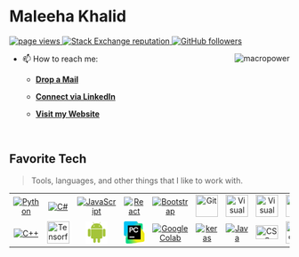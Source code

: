 <h1 align="left" id="macropower-title">Maleeha Khalid </h1>


<p align="left">
  <a href="https://github.com/MacroPower/MacroPower">
    <img src="https://komarev.com/ghpvc/?username=maleehak" alt="page views" />
  </a>
  <a href="https://stackoverflow.com/users/10846501/maleeha-khalid">
    <img alt="Stack Exchange reputation" src="https://img.shields.io/stackexchange/stackoverflow/r/10846501?color=orange&label=reputation&logo=stackoverflow">
  </a>
  <a href="https://img.shields.io/github/followers/maleehak?label=Follow&style=social">
    <img alt="GitHub followers" src="https://img.shields.io/github/followers/maleehak?color=green&logo=github">
  </a>
</p>
<a href="#maleehak-title">
  <img src="https://github-readme-stats.vercel.app/api?username=maleehak&show_icons=true&count_private=true&include_all_commits=true" alt="macropower" align="right" />
</a>

- 📫 How to reach me:

    * [**Drop a Mail**](mailto:maleehakhalid604@gmail.com)

    * [**Connect via LinkedIn**](https://www.linkedin.com/in/maleeha-khalid-097b9a175/)

    * [**Visit my Website**](https://maleehak.github.io/)
<br>

<h2 align="left" id="macropower-tech">Favorite Tech</h2>

> Tools, languages, and other things that I like to work with.

<table>
  <tr>
     <td align="center" width="96">
      <a href="#maleehak-tech">
        <img src="https://devicons.github.io/devicon/devicon.git/icons/python/python-original.svg" width="40" height="40" alt="Python" />
      </a>
    </td>
    <td align="center" width="96">
      <a href="#maleehak-tech">
        <img src="https://devicons.github.io/devicon/devicon.git/icons/csharp/csharp-original.svg" width="40" height="40" alt="C#" />
      </a>
    </td>
    <td align="center" width="96">
      <a href="#maleeha-tech">
        <img src="https://devicons.github.io/devicon/devicon.git/icons/javascript/javascript-original.svg" width="40" height="40" alt="JavaScript" />
      </a>
    </td>
    <td align="center" width="96">
      <a href="#maleehak-tech" >
        <img src="https://devicons.github.io/devicon/devicon.git/icons/react/react-original.svg"  width="40" height="40" alt="React" />
      </a>
    </td>
    <td align="center" width="96">
      <a href="#maleehak-tech">
        <img src="https://devicons.github.io/devicon/devicon.git/icons/bootstrap/bootstrap-plain.svg"  width="40" height="40" alt="Bootstrap" />
      </a>
    </td>
    <td align="center" width="96">
      <a href="#maleehak-tech">
         <img title="Git"   width="40" height="40" src="https://github.com/zumrudu-anka/zumrudu-anka/blob/master/images/git-original.svg">
      </a>
    </td>
    <td align="center" width="96">
      <a href="#maleehak-tech">
      <img title="Visual Studio Code"  width="40" height="40" src="https://github.com/zumrudu-anka/zumrudu-anka/blob/master/images/vscode.png">
      </a>
    </td>
       <td align="center" width="96">
      <a href="#maleehak-tech">
      <img title="Visual Studio Code"   width="40" height="40" src="https://github.com/zumrudu-anka/zumrudu-anka/blob/master/images/visualstudio.png">
      </a>
    </td>
      <td align="center" width="96">
      <a href="#maleehak-tech">
      <img title="C"  width="40" height="40" src="https://github.com/zumrudu-anka/zumrudu-anka/blob/master/images/c.svg">
      </a>
    </td>
  </tr>
  <tr>
    <td align="center" width="96"> 
      <a href="#maleehak-tech" >
        <img title="C++"  src="https://github.com/zumrudu-anka/zumrudu-anka/blob/master/images/cpp.svg" width="40" height="40" alt="C++" />
      </a>
    </td>
    <td align="center" width="96">
      <a href="#maleehak-tech" >
     <img title="Tensorflow"  src="https://github.com/valohai/ml-logos/blob/master/tensorflow-text.svg"  width="40" height="40">
      </a>
    </td>
    <td align="center"  width="96">
      <a href="#maleehak-tech">
        <img src="https://github.com/devicons/devicon/blob/master/icons/android/android-original.svg"  width="40" height="40" alt="android" />
      </a>
    </td>
    <td align="center"  width="96">
      <a href="#maleehak-tech">
        <img src="https://github.com/devicons/devicon/blob/master/icons/pycharm/pycharm-original.svg"  width="40" height="40" alt="Pycharm" />
      </a>
    </td>
    <td align="center" width="96">
      <a href="#maleehak-tech">
        <img src="https://github.com/googlecolab/open_in_colab/blob/main/images/icon32.png"  width="40" height="40" alt="Google Colab" />
      </a>
    </td>
    <td align="center"  width="96">
      <a href="#maleehak-tech">
        <img src="https://github.com/valohai/ml-logos/blob/master/keras.svg"  width="40" height="40" alt="keras" />
      </a>
    </td>
    <td align="center" width="96">
      <a href="#maleehak-tech" >
        <img src="https://github.com/zumrudu-anka/zumrudu-anka/blob/master/images/java-original.svg"  width="40" height="40" alt="Java" />
      </a>
    </td>
    <td align="center" width="96">
      <a href="#macropower-tech" >
        <img title="CSS" height="25" src="https://github.com/zumrudu-anka/zumrudu-anka/blob/master/images/css.svg"   width="40" height="40">
      </a>
    </td>
    <td align="center" width="96">
      <a href="#maleehak-tech" >
       <img title=".NetCore" width="40" height="40" src="https://github.com/zumrudu-anka/zumrudu-anka/blob/master/images/dotnetcore.svg">
      </a>
    </td>
  </tr>
  
</table>
